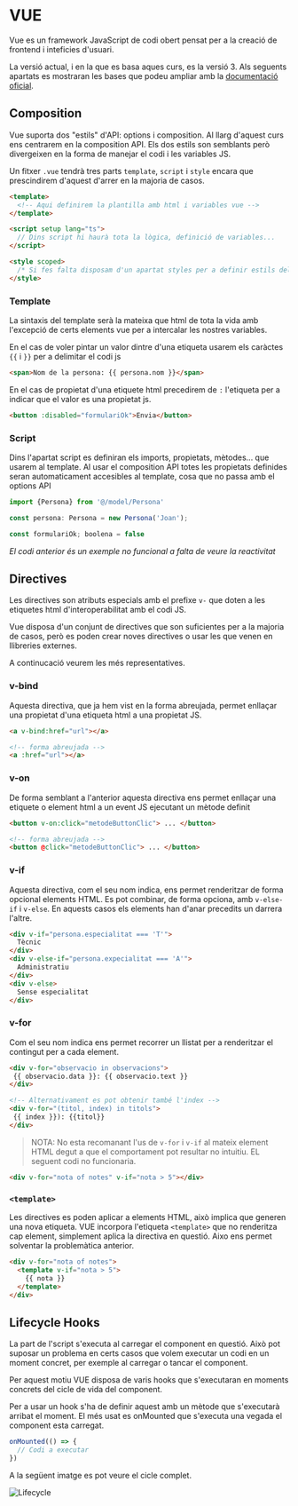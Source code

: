 # VUE

Vue es un framework JavaScript de codi obert pensat per a la creació de frontend i inteficies d'usuari.

La versió actual, i en la que es basa aques curs, es la versió 3. Als seguents apartats es mostraran les bases que podeu ampliar amb la [documentació oficial](https://vuejs.org/guide/introduction.html).

## Composition

Vue suporta dos "estils" d'API: options i composition. Al llarg d'aquest curs ens centrarem en la composition API. Els dos estils son semblants però divergeixen en la forma de manejar el codi i les variables JS.

Un fitxer `.vue` tendrà tres parts `template`, `script` i `style` encara que prescindirem d'aquest d'arrer en la majoria de casos.

```html
<template>
  <!-- Aqui definirem la plantilla amb html i variables vue -->
</template>

<script setup lang="ts">
  // Dins script hi haurà tota la lògica, definició de variables...
</script>

<style scoped>
  /* Si fes falta disposam d'un apartat styles per a definir estils del component. */
</style>
```

### Template

La sintaxis del template serà la mateixa que html de tota la vida amb l'excepció de certs elements vue per a intercalar les nostres variables.

En el cas de voler pintar un valor dintre d'una etiqueta usarem els caràctes `{{` i `}}` per a delimitar el codi js

```html
<span>Nom de la persona: {{ persona.nom }}</span>
```

En el cas de propietat d'una etiquete html precedirem de `:` l'etiqueta per a indicar que el valor es una propietat js.

```html
<button :disabled="formulariOk">Envia</button>
```

### Script

Dins l'apartat script es definiran els imports, propietats, mètodes... que usarem al template. Al usar el composition API totes les propietats definides seran automaticament accesibles al template, cosa que no passa amb el options API

```typescript
import {Persona} from '@/model/Persona'

const persona: Persona = new Persona('Joan');

const formulariOk; boolena = false
```
*El codi anterior és un exemple no funcional a falta de veure la reactivitat*

## Directives

Les directives son atributs especials amb el prefixe `v-` que doten a les etiquetes html d'interoperabilitat amb el codi JS.

Vue disposa d'un conjunt de directives que son suficientes per a la majoria de casos, però es poden crear noves directives o usar les que venen en llibreries externes.

A continucació veurem les més representatives.

### v-bind

Aquesta directiva, que ja hem vist en la forma abreujada, permet enllaçar una propietat d'una etiqueta html a una propietat JS.

```html
<a v-bind:href="url"></a>

<!-- forma abreujada -->
<a :href="url"></a>
```

### v-on

De forma semblant a l'anterior aquesta directiva ens permet enllaçar una etiquete o element html a un event JS ejecutant un mètode definit

```html
<button v-on:click="metodeButtonClic"> ... </button>

<!-- forma abreujada -->
<button @click="metodeButtonClic"> ... </button>
```

### v-if

Aquesta directiva, com el seu nom indica, ens permet renderitzar de forma opcional elements HTML. Es pot combinar, de forma opciona, amb `v-else-if` i `v-else`. En aquests casos els elements han d'anar precedits un darrera l'altre.

```html
<div v-if="persona.especialitat === 'T'">
  Tècnic
</div>
<div v-else-if="persona.expecialitat === 'A'">
  Administratiu
</div>
<div v-else>
  Sense especialitat
</div>
```

### v-for

Com el seu nom indica ens permet recorrer un llistat per a renderitzar el contingut per a cada element.

```html
<div v-for="observacio in observacions">
 {{ observacio.data }}: {{ observacio.text }}
</div>

<!-- Alternativament es pot obtenir també l'index -->
<div v-for="(titol, index) in titols">
 {{ index }}): {{titol}}
</div>
```

> NOTA: No esta recomanant l'us de `v-for` i `v-if` al mateix element HTML degut a que el comportament pot resultar no intuitiu. EL seguent codi no funcionaria.

```html
<div v-for="nota of notes" v-if="nota > 5"></div>
```

### `<template>`

Les directives es poden aplicar a elements HTML, això implica que generen una nova etiqueta. VUE incorpora l'etiqueta `<template>` que no renderitza cap element, simplement aplica la directiva en questió. Aixo ens permet solventar la problemàtica anterior.

```html
<div v-for="nota of notes">
  <template v-if="nota > 5">
    {{ nota }}
  </template>
</div>
```

## Lifecycle Hooks

La part de l'script s'executa al carregar el component en questió. Això pot suposar un problema en certs casos que volem executar un codi en un moment concret, per exemple al carregar o tancar el component.

Per aquest motiu VUE disposa de varis hooks que s'executaran en moments concrets del cicle de vida del component.

Per a usar un hook s'ha de definir aquest amb un mètode que s'executarà arribat el moment. El més usat es onMounted que s'executa una vegada el component esta carregat.

```typescript
onMounted(() => {
  // Codi a executar
})
```

A la següent imatge es pot veure el cicle complet.

![Lifecycle]('./imatges/lifecycle.png')